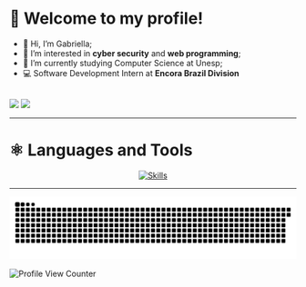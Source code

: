 # 🚀 Welcome to my profile!
- 👋 Hi, I’m Gabriella;
- 👀 I’m interested in **cyber security** and **web programming**;
- 🌱 I’m currently studying Computer Science at Unesp;
- :computer: Software Development Intern at **Encora Brazil Division**<br/><br/>
<div>
  <a href="https://www.linkedin.com/in/gabriella-alves-de-oliveira-9267271b8/" target="_blank"><img src="https://img.shields.io/badge/-LinkedIn-%230077B5?style=for-the-badge&logo=linkedin&logoColor=white" target="_blank"></a>
  <a href = "mailto:oliveira.gabriellaalves@gmail.com"><img src="https://img.shields.io/badge/-Gmail-%23333?style=for-the-badge&logo=gmail&logoColor=white" target="_blank">    </a>
</div>

---

# ⚛️ Languages and Tools

<div align="center">
  <a href="https://skillicons.dev">
    <img src="https://skillicons.dev/icons?i=git,vscode,javascript,typescript,css,html,react,angular,tailwind,sass,nodejs,vite,express,figma,linux,postman,bootstrap,mongodb,postgres,aws,c,py,java,php,wordpress,vim" alt="Skills"/>
  </a>
</div>

---
<img src="https://raw.githubusercontent.com/lady-gabs/lady-gabs/output/snake.svg" alt="Snake animation" />

![Profile View Counter](https://komarev.com/ghpvc/?username=lady-gabs)
